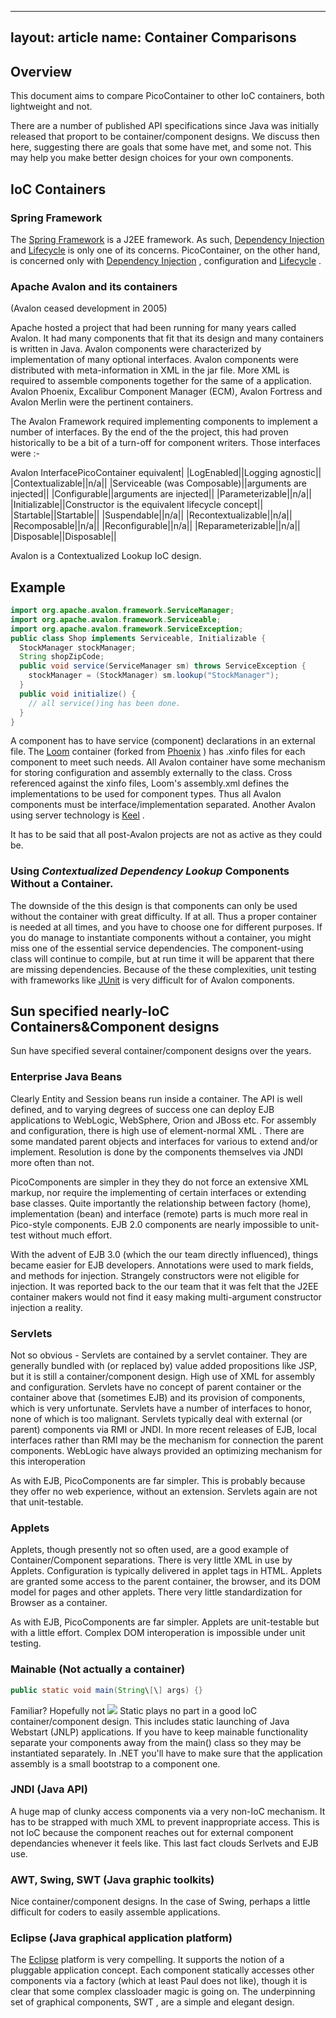 ------------------------------------------------------------------------

layout: article
name: Container Comparisons
---

## Overview


This document aims to compare PicoContainer to other IoC containers, both lightweight and not.

There are a number of published API specifications since Java was initially released that proport to be container/component designs. We discuss then here, suggesting there are goals that some have met, and some not. This may help you make better design choices for your own components.

## IoC Containers

### Spring Framework

The [Spring Framework](http://www.springframework.org/) is a J2EE framework. As such, [Dependency Injection](injection.html) and [Lifecycle](lifecycle.html) is only one of its concerns. PicoContainer, on the other hand, is concerned only with [Dependency Injection](injection.html) , configuration and [Lifecycle](lifecycle.html) .

### Apache Avalon and its containers

(Avalon ceased development in 2005)

Apache hosted a project that had been running for many years called Avalon. It had many components that fit that its design and many containers is written in Java. Avalon components were characterized by implementation of many optional interfaces. Avalon components were distributed with meta-information in XML in the jar file. More XML is required to assemble components together for the same of a application. Avalon Phoenix, Excalibur Component Manager (ECM), Avalon Fortress and Avalon Merlin were the pertinent containers.

The Avalon Framework required implementing components to implement a number of interfaces. By the end of the the project, this had proven historically to be a bit of a turn-off for component writers. Those interfaces were :-

Avalon InterfacePicoContainer equivalent|
|LogEnabled||Logging agnostic||
|Contextualizable||n/a||
|Serviceable (was Composable)||arguments are injected||
|Configurable||arguments are injected||
|Parameterizable||n/a||
|Initializable||Constructor is the equivalent lifecycle concept||
|Startable||Startable||
|Suspendable||n/a||
|Recontextualizable||n/a||
|Recomposable||n/a||
|Reconfigurable||n/a||
|Reparameterizable||n/a||
|Disposable||Disposable||

Avalon is a Contextualized Lookup IoC design.

## Example

```java
import org.apache.avalon.framework.ServiceManager;
import org.apache.avalon.framework.Serviceable;
import org.apache.avalon.framework.ServiceException;
public class Shop implements Serviceable, Initializable { 
  StockManager stockManager; 
  String shopZipCode;
  public void service(ServiceManager sm) throws ServiceException {
    stockManager = (StockManager) sm.lookup("StockManager");
  }
  public void initialize() { 
    // all service()ing has been done. 
  } 
}
```

A component has to have service (component) declarations in an external file. The [Loom](http://loom.codehaus.org/) container (forked from [Phoenix](http://www.axint.net/apache/avalon/phoenix/v4.0.2/) ) has .xinfo files for each component to meet such needs. All Avalon container have some mechanism for storing configuration and assembly externally to the class. Cross referenced against the xinfo files, Loom's assembly.xml defines the implementations to be used for component types. Thus all Avalon components must be interface/implementation separated. Another Avalon using server technology is [Keel](http://www.keelframework.org/) .

It has to be said that all post-Avalon projects are not as active as they could be.

### Using *Contextualized Dependency Lookup* Components Without a Container.

The downside of the this design is that components can only be used without the container with great difficulty. If at all. Thus a proper container is needed at all times, and you have to choose one for different purposes. If you do manage to instantiate components without a container, you might miss one of the essential service dependencies. The component-using class will continue to compile, but at run time it will be apparent that there are missing dependencies. Because of the these complexities, unit testing with frameworks like [JUnit](http://www.junit.org/index.htm) is very difficult for of Avalon components.

## Sun specified nearly-IoC Containers&Component designs

Sun have specified several container/component designs over the years.

### Enterprise Java Beans

Clearly Entity and Session beans run inside a container. The API is well defined, and to varying degrees of success one can deploy EJB applications to WebLogic, WebSphere, Orion and JBoss etc. For assembly and configuration, there is high use of element-normal XML . There are some mandated parent objects and interfaces for various to extend and/or implement. Resolution is done by the components themselves via JNDI more often than not.

PicoComponents are simpler in they they do not force an extensive XML markup, nor require the implementing of certain interfaces or extending base classes. Quite importantly the relationship between factory (home), implementation (bean) and interface (remote) parts is much more real in Pico-style components. EJB 2.0 components are nearly impossible to unit-test without much effort.

With the advent of EJB 3.0 (which the our team directly influenced), things became easier for EJB developers. Annotations were used to mark fields, and methods for injection. Strangely constructors were not eligible for injection. It was reported back to the our team that it was felt that the J2EE container makers would not find it easy making multi-argument constructor injection a reality.

### Servlets

Not so obvious - Servlets are contained by a servlet container. They are generally bundled with (or replaced by) value added propositions like JSP, but it is still a container/component design. High use of XML for assembly and configuration. Servlets have no concept of parent container or the container above that (sometimes EJB) and its provision of components, which is very unfortunate. Servlets have a number of interfaces to honor, none of which is too malignant. Servlets typically deal with external (or parent) components via RMI or JNDI. In more recent releases of EJB, local interfaces rather than RMI may be the mechanism for connection the parent components. WebLogic have always provided an optimizing mechanism for this interoperation

As with EJB, PicoComponents are far simpler. This is probably because they offer no web experience, without an extension. Servlets again are not that unit-testable.

### Applets

Applets, though presently not so often used, are a good example of Container/Component separations. There is very little XML in use by Applets. Configuration is typically delivered in applet tags in HTML. Applets are granted some access to the parent container, the browser, and its DOM model for pages and other applets. There very little standardization for Browser as a container.

As with EJB, PicoComponents are far simpler. Applets are unit-testable but with a little effort. Complex DOM interoperation is impossible under unit testing.

### Mainable (Not actually a container)

```java
public static void main(String\[\] args) {}
```

Familiar? Hopefully not ![](/images/smile.gif) Static plays no part in a good IoC container/component design. This includes static launching of Java Webstart (JNLP) applications. If you have to keep mainable functionality separate your components away from the main() class so they may be instantiated separately. In .NET you'll have to make sure that the application assembly is a small bootstrap to a component one.

### JNDI (Java API)

A huge map of clunky access components via a very non-IoC mechanism. It has to be strapped with much XML to prevent inappropriate access. This is not IoC because the component reaches out for external component dependancies whenever it feels like. This last fact clouds Serlvets and EJB use.

### AWT, Swing, SWT (Java graphic toolkits)

Nice container/component designs. In the case of Swing, perhaps a little difficult for coders to easily assemble applications.

### Eclipse (Java graphical application platform)

The [Eclipse](http://eclipse.org) platform is very compelling. It supports the notion of a pluggable application concept. Each component statically accesses other components via a factory (which at least Paul does not like), though it is clear that some complex classloader magic is going on. The underpinning set of graphical components, SWT , are a simple and elegant design.
